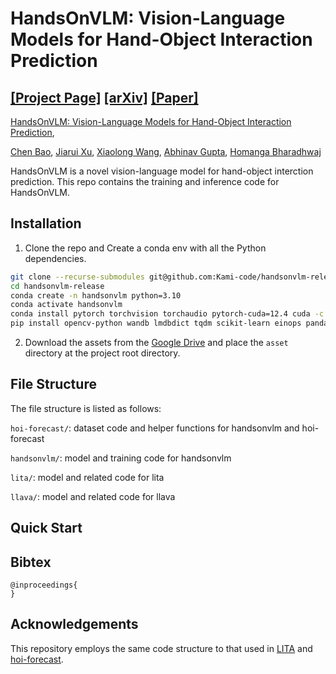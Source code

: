 # HandsOnVLM: Vision-Language Models for Hand-Object Interaction Prediction

[[Project Page]](https://www.chenbao.tech/handsonvlm/) [[arXiv]](https://arxiv.org/abs/2305.05706) [[Paper]](https://www.chenbao.tech/dexart/static/paper/dexart.pdf)
-----

[HandsOnVLM: Vision-Language Models for Hand-Object Interaction Prediction](https://www.chenbao.tech/handsonvlm/), 


[Chen Bao](https://chenbao.tech), [Jiarui Xu](https://jerryxu.net/), [Xiaolong Wang](https://xiaolonw.github.io/), [Abhinav Gupta](https://www.cs.cmu.edu/~abhinavg/), [Homanga Bharadhwaj](https://homangab.github.io/)


HandsOnVLM is a novel vision-language model for hand-object interction prediction.
This repo contains the training and inference code for HandsOnVLM.

## Installation

1. Clone the repo and Create a conda env with all the Python dependencies.

```bash
git clone --recurse-submodules git@github.com:Kami-code/handsonvlm-release.git
cd handsonvlm-release
conda create -n handsonvlm python=3.10
conda activate handsonvlm
conda install pytorch torchvision torchaudio pytorch-cuda=12.4 cuda -c pytorch -c nvidia
pip install opencv-python wandb lmdbdict tqdm scikit-learn einops pandas
```

2. Download the assets from
the [Google Drive](https://drive.google.com/file/d/1qc-v50eTEjpkRoWsxfqExvC1P_EKSFAa/view?usp=drive_link) and place 
the `asset` directory at the project root directory.

## File Structure
The file structure is listed as follows:

`hoi-forecast/`: dataset code and helper functions for handsonvlm and hoi-forecast

`handsonvlm/`: model and training code for handsonvlm

`lita/`: model and related code for lita

`llava/`: model and related code for llava

## Quick Start


## Bibtex

```
@inproceedings{
}
```

## Acknowledgements

This repository employs the same code structure to that used in [LITA](https://github.com/NVlabs/LITA) and [hoi-forecast](https://github.com/stevenlsw/hoi-forecast).
